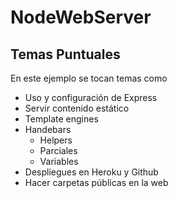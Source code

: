 # NodeWebServer

## Temas Puntuales
En este ejemplo se tocan temas como  

- Uso y configuración de Express
- Servir contenido estático
- Template engines
-  Handebars
    -  Helpers
    -  Parciales
    - Variables
- Despliegues en Heroku y Github
- Hacer carpetas públicas en la web